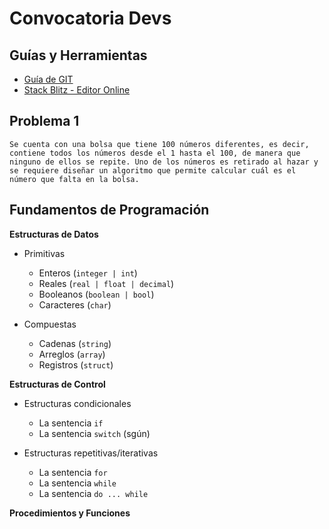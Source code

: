 # Convocatoria Devs

## Guías y Herramientas
- [Guía de GIT](https://rogerdudler.github.io/git-guide/index.es.html)
- [Stack Blitz - Editor Online](https://stackblitz.com/)


## Problema 1
`Se cuenta con una bolsa que tiene 100 números diferentes, es decir, contiene todos los números desde el 1 hasta el 100, de manera que ninguno de ellos se repite.
Uno de los números es retirado al hazar y se requiere diseñar un algoritmo que permite calcular cuál es el número que falta en la bolsa.`


## Fundamentos de Programación   

**Estructuras de Datos**
- Primitivas
    - Enteros (`integer | int`)
    - Reales (`real | float | decimal`)
    - Booleanos (`boolean | bool`)
    - Caracteres (`char`)
  
- Compuestas
    - Cadenas (`string`)
    - Arreglos (`array`)
    - Registros (`struct`)    

**Estructuras de Control**
- Estructuras condicionales
    - La sentencia `if`
    - La sentencia `switch` (sgún)

- Estructuras repetitivas/iterativas
    - La sentencia `for`
    - La sentencia `while`
    - La sentencia `do ... while`



**Procedimientos y Funciones**


